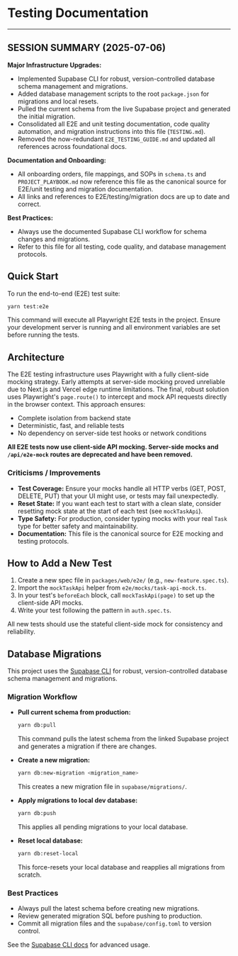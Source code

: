 # Testing Documentation

---

## SESSION SUMMARY (2025-07-06)

**Major Infrastructure Upgrades:**
- Implemented Supabase CLI for robust, version-controlled database schema management and migrations.
- Added database management scripts to the root `package.json` for migrations and local resets.
- Pulled the current schema from the live Supabase project and generated the initial migration.
- Consolidated all E2E and unit testing documentation, code quality automation, and migration instructions into this file (`TESTING.md`).
- Removed the now-redundant `E2E_TESTING_GUIDE.md` and updated all references across foundational docs.

**Documentation and Onboarding:**
- All onboarding orders, file mappings, and SOPs in `schema.ts` and `PROJECT_PLAYBOOK.md` now reference this file as the canonical source for E2E/unit testing and migration documentation.
- All links and references to E2E/testing/migration docs are up to date and correct.

**Best Practices:**
- Always use the documented Supabase CLI workflow for schema changes and migrations.
- Refer to this file for all testing, code quality, and database management protocols.

## Quick Start

To run the end-to-end (E2E) test suite:

```bash
yarn test:e2e
```

This command will execute all Playwright E2E tests in the project. Ensure your development server is running and all environment variables are set before running the tests.

## Architecture

The E2E testing infrastructure uses Playwright with a fully client-side mocking strategy. Early attempts at server-side mocking proved unreliable due to Next.js and Vercel edge runtime limitations. The final, robust solution uses Playwright's `page.route()` to intercept and mock API requests directly in the browser context. This approach ensures:

- Complete isolation from backend state
- Deterministic, fast, and reliable tests
- No dependency on server-side test hooks or network conditions

**All E2E tests now use client-side API mocking. Server-side mocks and `/api/e2e-mock` routes are deprecated and have been removed.**

### Criticisms / Improvements
- **Test Coverage:** Ensure your mocks handle all HTTP verbs (GET, POST, DELETE, PUT) that your UI might use, or tests may fail unexpectedly.
- **Reset State:** If you want each test to start with a clean slate, consider resetting mock state at the start of each test (see `mockTaskApi`).
- **Type Safety:** For production, consider typing mocks with your real `Task` type for better safety and maintainability.
- **Documentation:** This file is the canonical source for E2E mocking and testing protocols.

## How to Add a New Test

1. Create a new spec file in `packages/web/e2e/` (e.g., `new-feature.spec.ts`).
2. Import the `mockTaskApi` helper from `e2e/mocks/task-api-mock.ts`.
3. In your test's `beforeEach` block, call `mockTaskApi(page)` to set up the client-side API mocks.
4. Write your test following the pattern in `auth.spec.ts`.

All new tests should use the stateful client-side mock for consistency and reliability.

## Database Migrations

This project uses the [Supabase CLI](https://supabase.com/docs/guides/cli) for robust, version-controlled database schema management and migrations.

### Migration Workflow

- **Pull current schema from production:**
  ```bash
  yarn db:pull
  ```
  This command pulls the latest schema from the linked Supabase project and generates a migration if there are changes.

- **Create a new migration:**
  ```bash
  yarn db:new-migration <migration_name>
  ```
  This creates a new migration file in `supabase/migrations/`.

- **Apply migrations to local dev database:**
  ```bash
  yarn db:push
  ```
  This applies all pending migrations to your local database.

- **Reset local database:**
  ```bash
  yarn db:reset-local
  ```
  This force-resets your local database and reapplies all migrations from scratch.

### Best Practices
- Always pull the latest schema before creating new migrations.
- Review generated migration SQL before pushing to production.
- Commit all migration files and the `supabase/config.toml` to version control.

See the [Supabase CLI docs](https://supabase.com/docs/guides/cli) for advanced usage.
